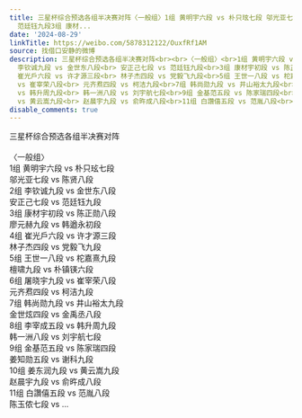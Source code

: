 ```yaml
---
title: 三星杯综合预选各组半决赛对阵〈一般组〉1组 黄明宇六段 vs 朴只玹七段 邬光亚七段 vs 陈贤八段2组 李钦诚九段 vs 金世东八段 安正己七段 vs
  范廷钰九段3组 康材...
date: '2024-08-29'
linkTitle: https://weibo.com/5878312122/OuxfRf1AM
source: 找借口安静的微博
description: 三星杯综合预选各组半决赛对阵<br><br>〈一般组〉<br>1组 黄明宇六段 vs 朴只玹七段<br> 邬光亚七段 vs 陈贤八段<br>2组
  李钦诚九段 vs 金世东八段<br> 安正己七段 vs 范廷钰九段<br>3组 康材宇初段 vs 陈正勋八段<br> 廖元赫九段 vs 韩遒永初段<br>4组
  崔光戶六段 vs 许才源三段<br> 林子杰四段 vs 党毅飞九段<br>5组 王世一八段 vs 柁嘉熹九段<br> 檀啸九段 vs 朴镇锳六段<br>6组 屠晓宇九段
  vs 崔宰荣八段<br> 元齐焄四段 vs 柯洁九段<br>7组 韩尚勋九段 vs 井山裕太九段<br> 金世炫四段 vs 金禹丞八段<br>8组 李宰成五段
  vs 韩升周九段<br> 韩一洲八段 vs 刘宇航七段<br>9组 金基范五段 vs 陈家瑞四段<br> 姜知勋五段 vs 谢科九段<br>10组 姜东润九段
  vs 黄云嵩九段<br> 赵晨宇九段 vs 俞旿成八段<br>11组 白讚僖五段 vs 范胤八段<br> 陈玉侬七段 vs ...
disable_comments: true
---
```

三星杯综合预选各组半决赛对阵<br><br>〈一般组〉<br>1组 黄明宇六段 vs 朴只玹七段<br> 邬光亚七段 vs 陈贤八段<br>2组 李钦诚九段 vs 金世东八段<br> 安正己七段 vs 范廷钰九段<br>3组 康材宇初段 vs 陈正勋八段<br> 廖元赫九段 vs 韩遒永初段<br>4组 崔光戶六段 vs 许才源三段<br> 林子杰四段 vs 党毅飞九段<br>5组 王世一八段 vs 柁嘉熹九段<br> 檀啸九段 vs 朴镇锳六段<br>6组 屠晓宇九段 vs 崔宰荣八段<br> 元齐焄四段 vs 柯洁九段<br>7组 韩尚勋九段 vs 井山裕太九段<br> 金世炫四段 vs 金禹丞八段<br>8组 李宰成五段 vs 韩升周九段<br> 韩一洲八段 vs 刘宇航七段<br>9组 金基范五段 vs 陈家瑞四段<br> 姜知勋五段 vs 谢科九段<br>10组 姜东润九段 vs 黄云嵩九段<br> 赵晨宇九段 vs 俞旿成八段<br>11组 白讚僖五段 vs 范胤八段<br> 陈玉侬七段 vs ...